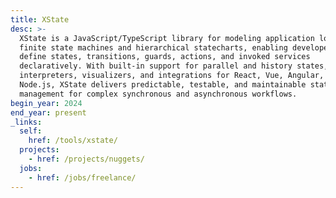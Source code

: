 ```yaml
---
title: XState
desc: >-
  XState is a JavaScript/TypeScript library for modeling application logic as
  finite state machines and hierarchical statecharts, enabling developers to
  define states, transitions, guards, actions, and invoked services
  declaratively. With built-in support for parallel and history states, runtime
  interpreters, visualizers, and integrations for React, Vue, Angular, and
  Node.js, XState delivers predictable, testable, and maintainable state
  management for complex synchronous and asynchronous workflows.
begin_year: 2024
end_year: present
_links:
  self:
    href: /tools/xstate/
  projects:
    - href: /projects/nuggets/
  jobs:
    - href: /jobs/freelance/
---
```

